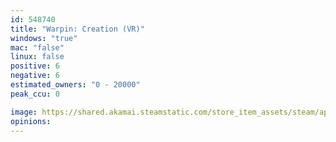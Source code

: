 ```yaml
---
id: 548740
title: "Warpin: Creation (VR)"
windows: "true"
mac: "false"
linux: false
positive: 6
negative: 6
estimated_owners: "0 - 20000"
peak_ccu: 0

image: https://shared.akamai.steamstatic.com/store_item_assets/steam/apps/548740/header.jpg?t=1478195225
opinions:
---
```

